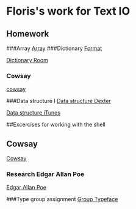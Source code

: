 # Floris's work for Text IO 

## Homework
###Array
[Array](array.py)
###Dictionary
[Format](format.py)

[Dictionary Room](myroom.py)
### Cowsay
[cowsay](cowsay.md)

###Data structure I
[Data structure Dexter](dexter.py)

[Data structure iTunes](itunes.py)

##Excercises for working with the shell


## Cowsay
[Cowsay](cowsay.md)


### Research Edgar Allan Poe
[Edgar Allan Poe](poe_download.md)

###Type group assignment
[Group Typeface](typeface.py)
